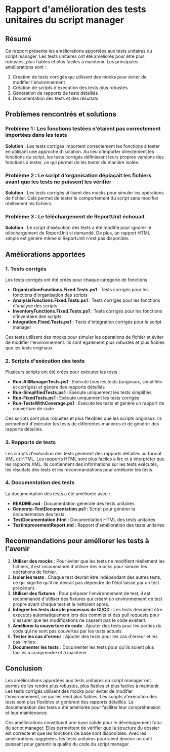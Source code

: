 # Rapport d'amélioration des tests unitaires du script manager

## Résumé

Ce rapport présente les améliorations apportées aux tests unitaires du script manager. Les tests unitaires ont été améliorés pour être plus robustes, plus fiables et plus faciles à maintenir. Les principales améliorations sont :

1. Création de tests corrigés qui utilisent des mocks pour éviter de modifier l'environnement
2. Création de scripts d'exécution des tests plus robustes
3. Génération de rapports de tests détaillés
4. Documentation des tests et des résultats

## Problèmes rencontrés et solutions

### Problème 1 : Les fonctions testées n'étaient pas correctement importées dans les tests

**Solution** : Les tests corrigés importent correctement les fonctions à tester en utilisant une approche d'isolation. Au lieu d'importer directement les fonctions du script, les tests corrigés définissent leurs propres versions des fonctions à tester, ce qui permet de les tester de manière isolée.

### Problème 2 : Le script d'organisation déplaçait les fichiers avant que les tests ne puissent les vérifier

**Solution** : Les tests corrigés utilisent des mocks pour simuler les opérations de fichier. Cela permet de tester le comportement du script sans modifier réellement les fichiers.

### Problème 3 : Le téléchargement de ReportUnit échouait

**Solution** : Le script d'exécution des tests a été modifié pour ignorer le téléchargement de ReportUnit si demandé. De plus, un rapport HTML simple est généré même si ReportUnit n'est pas disponible.

## Améliorations apportées

### 1. Tests corrigés

Les tests corrigés ont été créés pour chaque catégorie de fonctions :

- **OrganizationFunctions.Fixed.Tests.ps1** : Tests corrigés pour les fonctions d'organisation des scripts
- **AnalysisFunctions.Fixed.Tests.ps1** : Tests corrigés pour les fonctions d'analyse des scripts
- **InventoryFunctions.Fixed.Tests.ps1** : Tests corrigés pour les fonctions d'inventaire des scripts
- **Integration.Fixed.Tests.ps1** : Tests d'intégration corrigés pour le script manager

Ces tests utilisent des mocks pour simuler les opérations de fichier et éviter de modifier l'environnement. Ils sont également plus robustes et plus fiables que les tests originaux.

### 2. Scripts d'exécution des tests

Plusieurs scripts ont été créés pour exécuter les tests :

- **Run-AllManagerTests.ps1** : Exécute tous les tests (originaux, simplifiés et corrigés) et génère des rapports détaillés
- **Run-SimplifiedTests.ps1** : Exécute uniquement les tests simplifiés
- **Run-FixedTests.ps1** : Exécute uniquement les tests corrigés
- **Run-TestsWithCoverage.ps1** : Exécute les tests et génère un rapport de couverture de code

Ces scripts sont plus robustes et plus flexibles que les scripts originaux. Ils permettent d'exécuter les tests de différentes manières et de générer des rapports détaillés.

### 3. Rapports de tests

Les scripts d'exécution des tests génèrent des rapports détaillés au format XML et HTML. Les rapports HTML sont plus faciles à lire et à interpréter que les rapports XML. Ils contiennent des informations sur les tests exécutés, les résultats des tests et les recommandations pour améliorer les tests.

### 4. Documentation des tests

La documentation des tests a été améliorée avec :

- **README.md** : Documentation générale des tests unitaires
- **Generate-TestDocumentation.ps1** : Script pour générer la documentation des tests
- **TestDocumentation.html** : Documentation HTML des tests unitaires
- **TestImprovementReport.md** : Rapport d'amélioration des tests unitaires

## Recommandations pour améliorer les tests à l'avenir

1. **Utiliser des mocks** : Pour éviter que les tests ne modifient réellement les fichiers, il est recommandé d'utiliser des mocks pour simuler les opérations de fichier.
2. **Isoler les tests** : Chaque test devrait être indépendant des autres tests, ce qui signifie qu'il ne devrait pas dépendre de l'état laissé par un test précédent.
3. **Utiliser des fixtures** : Pour préparer l'environnement de test, il est recommandé d'utiliser des fixtures qui créent un environnement de test propre avant chaque test et le nettoient après.
4. **Intégrer les tests dans le processus de CI/CD** : Les tests devraient être exécutés automatiquement lors des commits et des pull requests pour s'assurer que les modifications ne cassent pas le code existant.
5. **Améliorer la couverture de code** : Ajouter des tests pour les parties du code qui ne sont pas couvertes par les tests actuels.
6. **Tester les cas d'erreur** : Ajouter des tests pour les cas d'erreur et les cas limites.
7. **Documenter les tests** : Documenter les tests pour qu'ils soient plus faciles à comprendre et à maintenir.

## Conclusion

Les améliorations apportées aux tests unitaires du script manager ont permis de les rendre plus robustes, plus fiables et plus faciles à maintenir. Les tests corrigés utilisent des mocks pour éviter de modifier l'environnement, ce qui les rend plus fiables. Les scripts d'exécution des tests sont plus flexibles et génèrent des rapports détaillés. La documentation des tests a été améliorée pour faciliter leur compréhension et leur maintenance.

Ces améliorations constituent une base solide pour le développement futur du script manager. Elles permettent de vérifier que la structure du dossier est correcte et que les fonctions de base sont disponibles. Avec les améliorations suggérées, les tests unitaires pourraient devenir un outil puissant pour garantir la qualité du code du script manager.
